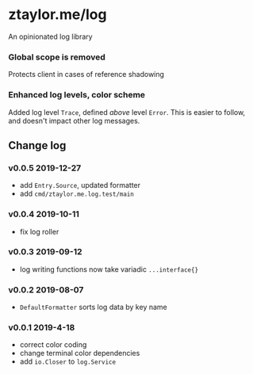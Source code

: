 # ztaylor.me/log

An opinionated log library

### Global scope is removed

Protects client in cases of reference shadowing

### Enhanced log levels, color scheme

Added log level `Trace`, defined *above* level `Error`. This is easier to follow, and doesn't impact other log messages.

## Change log

### v0.0.5 2019-12-27
- add `Entry.Source`, updated formatter
- add `cmd/ztaylor.me.log.test/main`

### v0.0.4 2019-10-11
- fix log roller

### v0.0.3 2019-09-12
- log writing functions now take variadic `...interface{}`

### v0.0.2 2019-08-07
- `DefaultFormatter` sorts log data by key name

### v0.0.1 2019-4-18
- correct color coding
- change terminal color dependencies
- add `io.Closer` to `log.Service`
